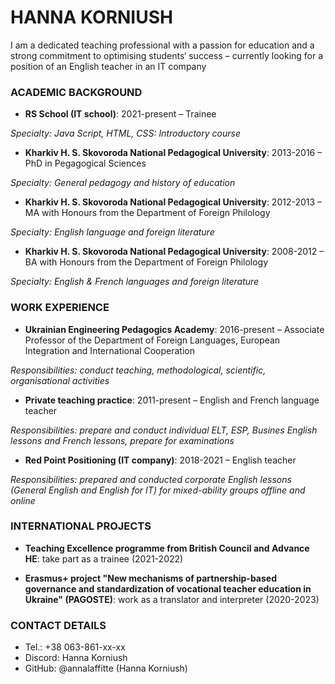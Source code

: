 # **HANNA KORNIUSH**

I am a dedicated teaching professional with a passion for education and a strong commitment to optimising students‘ success – currently looking for a position of an English teacher in an IT company 



### ACADEMIC BACKGROUND

- **RS School (IT school)**: 2021-present – Trainee

*Specialty: Java Script, HTML, CSS: Introductory course*

- **Kharkiv H. S. Skovoroda National Pedagogical University**: 2013-2016 – PhD in Pegagogical Sciences  

*Specialty: General pedagogy and history of education*

- **Kharkiv H. S. Skovoroda National Pedagogical University**: 2012-2013 – MA with Honours from the Department of Foreign Philology 

*Specialty: English language and foreign literature*

- **Kharkiv H. S. Skovoroda National Pedagogical University**: 2008-2012 – BA with Honours from the Department of Foreign Philology

*Specialty: English & French languages and foreign literature*



### WORK EXPERIENCE

- **Ukrainian Engineering Pedagogics Academy**: 2016-present – Associate Professor of the Department of Foreign Languages, European Integration and International Cooperation

*Responsibilities: conduct teaching, methodological, scientific, organisational activities*

- **Private teaching practice**: 2011-present – English and French language teacher 

*Responsibilities: prepare and conduct individual ELT, ESP, Busines English lessons and French lessons, prepare for examinations*

- **Red Point Positioning (IT company)**: 2018-2021 – English teacher 

*Responsibilities: prepared and conducted corporate English lessons (General English and English for IT) for mixed-ability groups offline and online*



### INTERNATIONAL PROJECTS

- **Teaching Excellence programme from British Council and Advance HE**: take part as a trainee (2021-2022)

- **Erasmus+ project "New mechanisms of partnership-based governance and standardization of vocational teacher education in Ukraine" (PAGOSTE)**: work as a translator and interpreter (2020-2023)



### CONTACT DETAILS

- Tel.: +38 063-861-xx-xx
- Discord: Hanna Korniush 
- GitHub: @annalaffitte (Hanna Korniush)
